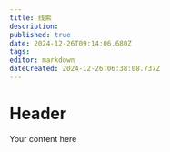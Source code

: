 ```yaml
---
title: 线索
description: 
published: true
date: 2024-12-26T09:14:06.680Z
tags: 
editor: markdown
dateCreated: 2024-12-26T06:38:08.737Z
---
```


# Header
Your content here